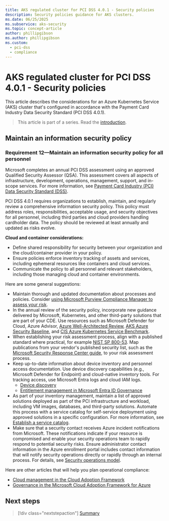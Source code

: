 ```yaml
---
title: AKS regulated cluster for PCI DSS 4.0.1 - Security policies
description: Security policies guidance for AKS clusters.
ms.date: 06/25/2025
ms.subservice: aks-security
ms.topic: concept-article
author: phillipgibson
ms.author: phillipgibson
ms.custom:
  - pci-dss
  - compliance
---
```


# AKS regulated cluster for PCI DSS 4.0.1 - Security policies

This article describes the considerations for an Azure Kubernetes Service (AKS) cluster that's configured in accordance with the Payment Card Industry Data Security Standard (PCI DSS 4.0.1).

> This article is part of a series. Read the [introduction](pci-dss-intro.md).


## Maintain an information security policy

### **Requirement 12**&mdash;Maintain an information security policy for all personnel

Microsoft completes an annual PCI DSS assessment using an approved Qualified Security Assessor (QSA). This assessment covers all aspects of infrastructure, development, operations, management, support, and in-scope services. For more information, see [Payment Card Industry (PCI) Data Security Standard (DSS)](/compliance/regulatory/offering-PCI-DSS#use-microsoft-compliance-manager-to-assess-your-risk).

PCI DSS 4.0.1 requires organizations to establish, maintain, and regularly review a comprehensive information security policy. This policy must address roles, responsibilities, acceptable usage, and security objectives for all personnel, including third parties and cloud providers handling cardholder data. The policy should be reviewed at least annually and updated as risks evolve.

**Cloud and container considerations:**
- Define shared responsibility for security between your organization and the cloud/container provider in your policy.
- Ensure policies enforce inventory tracking of assets and services, including ephemeral resources like containers and cloud services.
- Communicate the policy to all personnel and relevant stakeholders, including those managing cloud and container environments.

Here are some general suggestions:

- Maintain thorough and updated documentation about processes and policies. Consider [using Microsoft Purview Compliance Manager to assess your risk](/compliance/regulatory/offering-PCI-DSS#use-microsoft-compliance-manager-to-assess-your-risk).
- In the annual review of the security policy, incorporate new guidance delivered by Microsoft, Kubernetes, and other third-party solutions that are part of your CDE. Use resources such as Microsoft Defender for Cloud, Azure Advisor, [Azure Well-Architected Review](/assessments/), [AKS Azure Security Baseline](/security/benchmark/azure/baselines/aks-security-baseline), and [CIS Azure Kubernetes Service Benchmark](https://www.cisecurity.org/blog/new-release-cis-azure-kubernetes-service-aks-benchmark/).
- When establishing your risk assessment process, align with a published standard where practical, for example [NIST SP 800-53](https://csrc.nist.gov/publications/detail/sp/800-53/rev-5/final). Map publications from your vendor's published security list, such as the [Microsoft Security Response Center guide](https://msrc.microsoft.com/update-guide), to your risk assessment process.
- Keep up-to-date information about device inventory and personnel access documentation. Use device discovery capabilities (e.g., Microsoft Defender for Endpoint) and cloud-native inventory tools. For tracking access, use Microsoft Entra logs and cloud IAM logs.
  - [Device discovery](/microsoft-365/security/defender-endpoint/device-discovery)
  - [Entitlement management in Microsoft Entra ID Governance](/entra/id-governance/entitlement-management-reports)
- As part of your inventory management, maintain a list of approved solutions deployed as part of the PCI infrastructure and workload, including VM images, databases, and third-party solutions. Automate this process with a service catalog for self-service deployment using approved solutions in a specific configuration. For more information, see [Establish a service catalog](/azure/cloud-adoption-framework/manage/considerations/platform#establish-a-service-catalog).
- Make sure that a security contact receives Azure incident notifications from Microsoft. These notifications indicate if your resource is compromised and enable your security operations team to rapidly respond to potential security risks. Ensure administrator contact information in the Azure enrollment portal includes contact information that will notify security operations directly or rapidly through an internal process. For details, see [Security operations model](/azure/cloud-adoption-framework/secure/security-operations#security-operations-model).

Here are other articles that will help you plan operational compliance:
- [Cloud management in the Cloud Adoption Framework](/azure/cloud-adoption-framework/manage/)
- [Governance in the Microsoft Cloud Adoption Framework for Azure](/azure/cloud-adoption-framework/govern/)


## Next steps

> [!div class="nextstepaction"]
> [Summary](pci-dss-summary.md)
